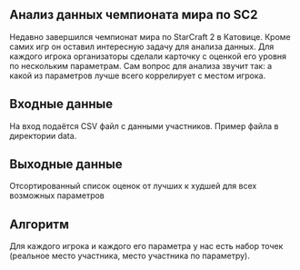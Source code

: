 ## Анализ данных чемпионата мира по SC2

Недавно завершился чемпионат мира по StarCraft 2 в Катовице. Кроме самих игр он оставил интересную задачу для анализа данных.
Для каждого игрока организаторы сделали карточку с оценкой его уровня по нескольким параметрам. Сам вопрос для анализа звучит так: а какой из параметров лучше всего коррелирует с местом игрока.

## Входные данные

На вход подаётся CSV файл с данными участников. Пример файла в директории data. 

## Выходные данные

Отсортированный список оценок от лучших к худшей для всех возможных параметров

## Алгоритм

Для каждого игрока и каждого его параметра у нас есть набор точек (реальное место участника, место участника по параметру). 
